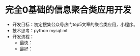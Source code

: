 # 完全0基础的信息聚合类应用开发

   - 开发目标：初定搜集公众号热门top5文章的聚合类应用，小程序。
   - 技术思考：python mysql ml 
   - 开发流程：
      + 最快：
      + 最好：
   
